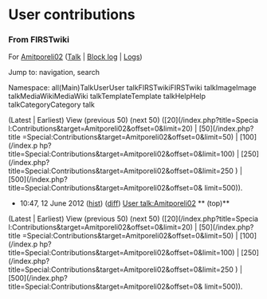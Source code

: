 

# User contributions

### From FIRSTwiki

For [Amitporeli02](/index.php?title=User:Amitporeli02&action=edit
"User:Amitporeli02" ) ([Talk](/index.php/User_talk:Amitporeli02 "User
talk:Amitporeli02" ) | [Block
log](/index.php?title=Special:Log&type=block&page=User:Amitporeli02
"Special:Log" ) | [Logs](/index.php?title=Special:Log&user=Amitporeli02
"Special:Log" ))

Jump to: navigation, search

Namespace:  all(Main)TalkUserUser talkFIRSTwikiFIRSTwiki talkImageImage
talkMediaWikiMediaWiki talkTemplateTemplate talkHelpHelp talkCategoryCategory
talk

(Latest | Earliest) View (previous 50) (next 50) ([20](/index.php?title=Specia
l:Contributions&target=Amitporeli02&offset=0&limit=20) | [50](/index.php?title
=Special:Contributions&target=Amitporeli02&offset=0&limit=50) | [100](/index.p
hp?title=Special:Contributions&target=Amitporeli02&offset=0&limit=100) | [250]
(/index.php?title=Special:Contributions&target=Amitporeli02&offset=0&limit=250
) | [500](/index.php?title=Special:Contributions&target=Amitporeli02&offset=0&
limit=500)).

  * 10:47, 12 June 2012 ([hist](/index.php?title=User_talk:Amitporeli02&action=history "User talk:Amitporeli02" )) ([diff](/index.php?title=User_talk:Amitporeli02&diff=prev&oldid=138334 "User talk:Amitporeli02" )) [User talk:Amitporeli02](/index.php/User_talk:Amitporeli02 "User talk:Amitporeli02" ) ** (top)**

(Latest | Earliest) View (previous 50) (next 50) ([20](/index.php?title=Specia
l:Contributions&target=Amitporeli02&offset=0&limit=20) | [50](/index.php?title
=Special:Contributions&target=Amitporeli02&offset=0&limit=50) | [100](/index.p
hp?title=Special:Contributions&target=Amitporeli02&offset=0&limit=100) | [250]
(/index.php?title=Special:Contributions&target=Amitporeli02&offset=0&limit=250
) | [500](/index.php?title=Special:Contributions&target=Amitporeli02&offset=0&
limit=500)).

